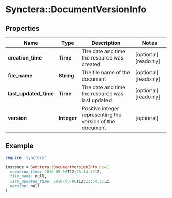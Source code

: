 # Synctera::DocumentVersionInfo

## Properties

| Name | Type | Description | Notes |
| ---- | ---- | ----------- | ----- |
| **creation_time** | **Time** | The date and time the resource was created | [optional][readonly] |
| **file_name** | **String** | The file name of the document | [optional][readonly] |
| **last_updated_time** | **Time** | The date and time the resource was last updated | [optional][readonly] |
| **version** | **Integer** | Positive integer representing the version of the document | [optional] |

## Example

```ruby
require 'synctera'

instance = Synctera::DocumentVersionInfo.new(
  creation_time: 2010-05-06T12:23:34.321Z,
  file_name: null,
  last_updated_time: 2010-05-06T12:23:34.321Z,
  version: null
)
```

